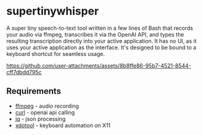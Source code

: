# supertinywhisper

A super tiny speech-to-text tool written in a few lines of Bash that records your audio via ffmpeg, transcribes it via the OpenAI API, and types the resulting transcription directly into your active application. It has no UI, as it uses your active application as the interface. It's designed to be bound to a keyboard shortcut for seamless usage.

https://github.com/user-attachments/assets/8b8ffe86-95b7-4521-8544-cff7dbdd795c

## Requirements

- [ffmpeg](https://ffmpeg.org) - audio recording
- [curl](https://curl.se) - openai api calling
- [jq](https://jqlang.github.io/jq) - json processing
- [xdotool](https://github.com/jordansissel/xdotool) - keyboard automation on X11
